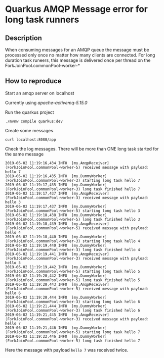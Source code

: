 # Quarkus AMQP Message error for long task runners

## Description
When consuming messages for an AMQP queue the message must be processed only once no matter how many clients are connected.
For long duration task runeers, this message is delivered once per thread on the ForkJoinPool.commonPool-worker-*

## How to reproduce
Start an amqp server on localhost

Currently using _apache-activemq-5.15.0_

Run the quarkus project

```
./mvnw compile quarkus:dev 
```

Create some messages

```
curl localhost:8080/app 
```

Check the log messages. There will be more than ONE long task started for the same message

```
2019-06-02 11:19:16,434 INFO  [my.AmqpReceiver] (ForkJoinPool.commonPool-worker-5) received message with payload: hello 7
2019-06-02 11:19:16,435 INFO  [my.DummyWorker] (ForkJoinPool.commonPool-worker-3) starting long task hello 7
2019-06-02 11:19:17,435 INFO  [my.DummyWorker] (ForkJoinPool.commonPool-worker-3) long task finished hello 7
2019-06-02 11:19:17,437 INFO  [my.AmqpReceiver] (ForkJoinPool.commonPool-worker-3) received message with payload: hello 3
2019-06-02 11:19:17,437 INFO  [my.DummyWorker] (ForkJoinPool.commonPool-worker-5) starting long task hello 3
2019-06-02 11:19:18,438 INFO  [my.DummyWorker] (ForkJoinPool.commonPool-worker-5) long task finished hello 3
2019-06-02 11:19:18,439 INFO  [my.AmqpReceiver] (ForkJoinPool.commonPool-worker-5) received message with payload: hello 4
2019-06-02 11:19:18,440 INFO  [my.DummyWorker] (ForkJoinPool.commonPool-worker-3) starting long task hello 4
2019-06-02 11:19:19,440 INFO  [my.DummyWorker] (ForkJoinPool.commonPool-worker-3) long task finished hello 4
2019-06-02 11:19:19,441 INFO  [my.AmqpReceiver] (ForkJoinPool.commonPool-worker-3) received message with payload: hello 5
2019-06-02 11:19:19,442 INFO  [my.DummyWorker] (ForkJoinPool.commonPool-worker-5) starting long task hello 5
2019-06-02 11:19:20,442 INFO  [my.DummyWorker] (ForkJoinPool.commonPool-worker-5) long task finished hello 5
2019-06-02 11:19:20,443 INFO  [my.AmqpReceiver] (ForkJoinPool.commonPool-worker-5) received message with payload: hello 6
2019-06-02 11:19:20,444 INFO  [my.DummyWorker] (ForkJoinPool.commonPool-worker-3) starting long task hello 6
2019-06-02 11:19:21,444 INFO  [my.DummyWorker] (ForkJoinPool.commonPool-worker-3) long task finished hello 6
2019-06-02 11:19:21,445 INFO  [my.AmqpReceiver] (ForkJoinPool.commonPool-worker-3) received message with payload: hello 7
2019-06-02 11:19:21,446 INFO  [my.DummyWorker] (ForkJoinPool.commonPool-worker-5) starting long task hello 7
2019-06-02 11:19:22,446 INFO  [my.DummyWorker] (ForkJoinPool.commonPool-worker-5) long task finished hello 7
```
Here the message with payload `hello 7` was received twice.

